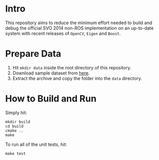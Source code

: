 # Intro
This repository aims to reduce the minimum effort needed to build and debug the official SVO 2014 non-ROS implementation on an up-to-date system with recent releases of `OpenCV`, `Eigen` and `Boost`.

# Prepare Data
1. Hit `mkdir data` inside the root directory of this repository.
1. Download sample dataset from [here](http://rpg.ifi.uzh.ch/datasets/sin2_tex2_h1_v8_d.tar.gz).
1. Extract the archive and copy the folder into the `data` directory. 

# How to Build and Run
Simply hit:
```
mkdir build
cd build
cmake ..
make
```
  
To run all of the unit tests, hit:
```
make test
```